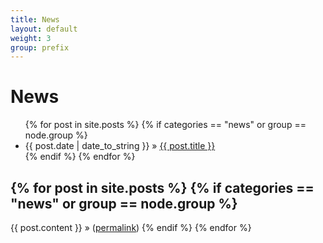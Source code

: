 ```yaml
---
title: News
layout: default
weight: 3
group: prefix
---
```


# News

<ul class="posts">
  {% for post in site.posts %}
  {% if categories == "news" or group == node.group %}
    <li><span>{{ post.date | date_to_string }}</span> &raquo; <a href="{{ site.baseurl }}{{ post.url }}">{{ post.title }}</a></li>
  {% endif %}
  {% endfor %}
</ul>


{% for post in site.posts %}
{% if categories == "news" or group == node.group %}
--------
{{ post.content }}
&raquo; (<a href="{{ site.baseurl }}{{ post.url }}">permalink</a>)
{% endif %}
{% endfor %}
